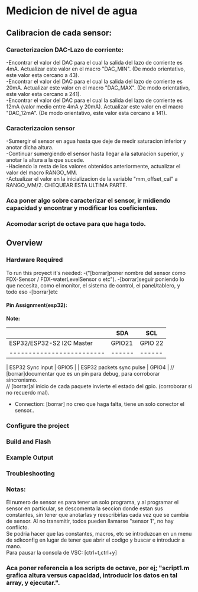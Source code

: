 # Medicion de nivel de agua

## Calibracion de cada sensor:
### Caracterizacion DAC-Lazo de corriente:
-Encontrar el valor del DAC para el cual la salida del lazo de corriente es 4mA. Actualizar este valor en el macro "DAC_MIN". (De modo orientativo, este valor esta cercano a 43).  
-Encontrar el valor del DAC para el cual la salida del lazo de corriente es 20mA. Actualizar este valor en el macro "DAC_MAX". (De modo orientativo, este valor esta cercano a 241).  
-Encontrar el valor del DAC para el cual la salida del lazo de corriente es 12mA (valor medio entre 4mA y 20mA). Actualizar este valor en el macro "DAC_12mA". (De modo orientativo, este valor esta cercano a 141).  
  
### Caracterizacion sensor
-Sumergir el sensor en agua hasta que deje de medir saturacion inferior y anotar dicha altura.  
-Continuar sumergiendo el sensor hasta llegar a la saturacion superior, y anotar la altura a la que sucede.  
-Haciendo la resta de los valores obtenidos anteriormente, actualizar el valor del macro RANGO_MM.  
-Actualizar el valor en la inicializacion de la variable "mm_offset_cal" a RANGO_MM/2. CHEQUEAR ESTA ULTIMA PARTE.


### Aca poner algo sobre caracterizar el sensor, ir midiendo capacidad y encontrar y modificar los coeficientes.
### Acomodar script de octave para que haga todo.






## Overview




### Hardware Required

To run this proyect it's needed:
  -("[borrar]poner nombre del sensor como FDX-Sensor / FDX-waterLevelSensor o etc").
  -[borrar]seguir poniendo lo que necesita, como el monitor, el sistema de control, el panel/tablero, y todo eso
  -[borrar]etc

#### Pin Assignment(esp32):

**Note:**

|                           | SDA    | SCL    |
| ------------------------- | ------ | ------ |
| ESP32/ESP32-S2 I2C Master | GPIO21 | GPIO 22|		// [borrar]corroborar los pines
| ------------------------- | ------ | ------ |

| ESP32 Sync input          |     GPIO5       |
| ESP32 packets sync pulse  |     GPIO4       |		// [borrar]documentar que es un pin para debug, para corroborar sincronismo.  
// [borrar]al inicio de cada paquete invierte el estado del gpio. (corroborar si no recuerdo mal).  
- Connection:	[borrar] no creo que haga falta, tiene un solo conector el sensor..

### Configure the project


### Build and Flash


### Example Output


### Troubleshooting

### Notas:
El numero de sensor es para tener un solo programa, y al programar el sensor en particular, se descomenta la seccion donde estan sus constantes, sin tener que anotarlas y reescribirlas cada vez que se cambia de sensor. Al no transmitir, todos pueden llamarse "sensor 1", no hay conflicto.  
Se podria hacer que las constantes, macros, etc se introduzcan en un menu de sdkconfig en lugar de tener que abrir el codigo y buscar e introducir a mano.  
Para pausar la consola de VSC: [ctrl+t,ctrl+y]


### Aca poner referencia a los scripts de octave, por ej; "script1.m grafica altura versus capacidad, introducir los datos en tal array, y ejecutar.".